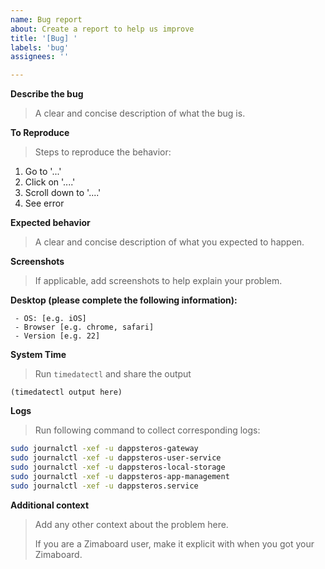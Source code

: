 ```yaml
---
name: Bug report
about: Create a report to help us improve
title: '[Bug] '
labels: 'bug'
assignees: ''

---
```


**Describe the bug**

> A clear and concise description of what the bug is.

**To Reproduce**

> Steps to reproduce the behavior:

1. Go to '...'
2. Click on '....'
3. Scroll down to '....'
4. See error

**Expected behavior**

> A clear and concise description of what you expected to happen.

**Screenshots**

> If applicable, add screenshots to help explain your problem.

**Desktop (please complete the following information):**

```
 - OS: [e.g. iOS]
 - Browser [e.g. chrome, safari]
 - Version [e.g. 22]
```

**System Time**

> Run `timedatectl` and share the output

```
(timedatectl output here)
```

**Logs**

> Run following command to collect corresponding logs:

```bash
sudo journalctl -xef -u dappsteros-gateway
sudo journalctl -xef -u dappsteros-user-service
sudo journalctl -xef -u dappsteros-local-storage
sudo journalctl -xef -u dappsteros-app-management
sudo journalctl -xef -u dappsteros.service
```


**Additional context**

> Add any other context about the problem here.
> 
> If you are a Zimaboard user, make it explicit with when you got your Zimaboard.

